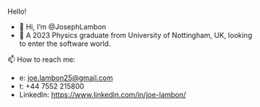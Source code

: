 Hello!


- 👋 Hi, I’m @JosephLambon
- 👀 A 2023 Physics graduate from University of Nottingham, UK, looking to enter the software world.

📫    How to reach me:
- e: joe.lambon25@gmail.com
- t: +44 7552 215800
- LinkedIn: https://www.linkedin.com/in/joe-lambon/

<!---
JosephLambon/JosephLambon is a ✨ special ✨ repository because its `README.md` (this file) appears on your GitHub profile.
You can click the Preview link to take a look at your changes.
--->
